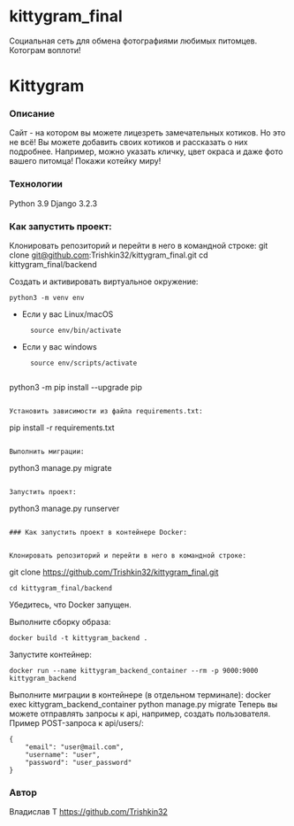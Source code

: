 # kittygram_final
Социальная сеть для обмена фотографиями любимых питомцев. Котограм воплоти!

# Kittygram
### Описание
Сайт - на котором вы можете лицезреть замечательных котиков. Но это не всё! Вы можете добавить своих котиков и рассказать о них подробнее. Например, можно указать кличку, цвет окраса и даже фото вашего питомца! Покажи котейку миру!

### Технологии
Python 3.9 
Django 3.2.3


### Как запустить проект:

Клонировать репозиторий и перейти в него в командной строке:
git clone git@github.com:Trishkin32/kittygram_final.git
cd kittygram_final/backend

Cоздать и активировать виртуальное окружение:
```
python3 -m venv env
```

* Если у вас Linux/macOS
  ```
    source env/bin/activate
  ```
    

* Если у вас windows
  ```
    source env/scripts/activate
```
```    
python3 -m pip install --upgrade pip
```

Установить зависимости из файла requirements.txt:
```
pip install -r requirements.txt
```

Выполнить миграции:
```
python3 manage.py migrate
```

Запустить проект:
```
python3 manage.py runserver
```

### Как запустить проект в контейнере Docker:


Клонировать репозиторий и перейти в него в командной строке:
```
git clone https://github.com/Trishkin32/kittygram_final.git
```
cd kittygram_final/backend
```

Убедитесь, что Docker запущен.

Выполните сборку образа:
```
docker build -t kittygram_backend .
```

Запустите контейнер:
```
docker run --name kittygram_backend_container --rm -p 9000:9000 kittygram_backend
```

Выполните миграции в контейнере (в отдельном терминале):
docker exec kittygram_backend_container python manage.py migrate
Теперь вы можете отправлять запросы к api, например, создать пользователя. Пример POST-запроса к api/users/:

```
{
    "email": "user@mail.com",
    "username": "user",
    "password": "user_password"
}
```



### Автор
Владислав Т
https://github.com/Trishkin32
